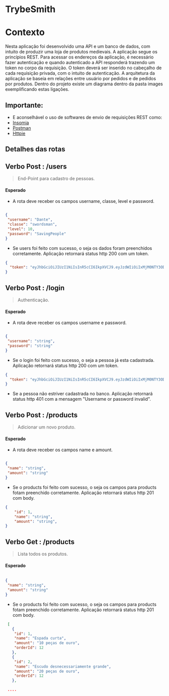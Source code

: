 # TrybeSmith

# Contexto

Nesta aplicação foi desenvolvido uma API e um banco de dados, com intuito de produzir uma loja de produtos medievais. A aplicação segue os princípios REST. Para acessar os endereços da aplicação, é necessário fazer autenticação e quando autenticado a API responderá trazendo um token no corpo da requisição. O token deverá ser inserido no cabeçalho de cada requisição privada, com o intuito de autenticação. A arquitetura da aplicação se baseia em relações entre usuário por pedidos e de pedidos por produtos. Dentro do projeto existe um diagrama dentro da pasta images exemplificando estas ligações.

## Importante:

- E aconselhável o uso de softwares de envio de requisições REST como:
- [Insomia](https://insomnia.rest/)
- [Postman](https://www.postman.com/)
- [Httpie](https://httpie.io/)

## Detalhes das rotas

## Verbo Post : /users

>End-Point para cadastro de pessoas.

#### Esperado
 - A rota deve receber os campos username, classe, level e password.
 
 ```json
 
{ 
  "username": "Dante",
  "classe": "swordsman",
  "level": 10,
  "password": "SavingPeople"
}
 
 ```
- Se users foi feito com sucesso, o seja os dados foram preenchidos corretamente. Aplicação retornará status http 200 com um token.

```json
{
  "token": "eyJhbGciOiJIUzI1NiIsInR5cCI6IkpXVCJ9.eyJzdWIiOiIxMjM0NTY3ODkwIiwibmFtZSI6IkpvaG4gRG9lIiwiaWF0IjoxNTE2MjM5MDIyfQ.SflKxwRJSMeKKF2QT4fwpMeJf36POk6yJV_adQssw5c"
}

```
## Verbo Post : /login
>Authenticação.

#### Esperado
 - A rota deve receber os campos username e password.
 
 ```json
 
 {
  "username": "string",
  "password": "string"
 }
 
 ```
- Se o login foi feito com sucesso, o seja a pessoa já esta cadastrada. Aplicação retornará status http 200 com um token.

```json
{
  "token": "eyJhbGciOiJIUzI1NiIsInR5cCI6IkpXVCJ9.eyJzdWIiOiIxMjM0NTY3ODkwIiwibmFtZSI6IkpvaG4gRG9lIiwiaWF0IjoxNTE2MjM5MDIyfQ.SflKxwRJSMeKKF2QT4fwpMeJf36POk6yJV_adQssw5c"
}

```
- Se a pessoa não estriver cadastrada no banco. Aplicação retornará status http 401 com a mensagem "Username or password invalid".

## Verbo Post : /products
>Adicionar um novo produto.

#### Esperado
 - A rota deve receber os campos name e amount.
 
 ```json
 
 {
  "name": "string",
  "amount": "string"
 }
 
 ```
- Se o products foi feito com sucesso, o seja os campos para products fotam preenchido corretamente. Aplicação retornará status http 201 com body.

```json
{
    "id": 1,
    "name": "string",
    "amount": "string",
}

```
## Verbo Get : /products
>Lista todos os produtos.

#### Esperado
 
 ```json
 
 {
  "name": "string",
  "amount": "string"
 }
 
 ```
- Se o products foi feito com sucesso, o seja os campos para products fotam preenchido corretamente. Aplicação retornará status http 201 com body.

```json
 [
   {
    "id": 1,
    "name": "Espada curta",
    "amount": "10 peças de ouro",
    "orderId": 12
   },
   {
    "id": 2,
    "name": "Escudo desnecessariamente grande",
    "amount": "20 peças de ouro",
    "orderId": 12
   },

 .... 

```


